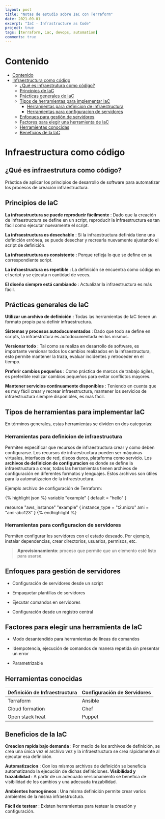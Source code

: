 ```yaml
---
layout: post
title: "Notas de estudio sobre IaC con Terraform"
date: 2021-09-01
excerpt: "IaC - Infrastructure as Code"
project: true
tags: [terraform, iac, devops, automation]
comments: true
---
```


# Contenido
- [Contenido](#contenido)
- [Infraestructura como código](#infraestructura-como-código)
  - [¿Qué es infraestrutura como código?](#qué-es-infraestrutura-como-código)
  - [Principios de IaC](#principios-de-iac)
  - [Prácticas generales de IaC](#prácticas-generales-de-iac)
  - [Tipos de herramientas para implementar IaC](#tipos-de-herramientas-para-implementar-iac)
    - [Herramientas para definicion de infraestructura](#herramientas-para-definicion-de-infraestructura)
    - [Herramientas para configuracion de servidores](#herramientas-para-configuracion-de-servidores)
  - [Enfoques para gestión de servidores](#enfoques-para-gestión-de-servidores)
  - [Factores para elegir una herramienta de IaC](#factores-para-elegir-una-herramienta-de-iac)
  - [Herramientas conocidas](#herramientas-conocidas)
  - [Beneficios de la IaC](#beneficios-de-la-iac)

# Infraestructura como código

## ¿Qué es infraestrutura como código?

Práctica de aplicar los principios de desarrollo de software para automatizar los procesos de creación infraestructura. 

## Principios de IaC

**La infraestructura se puede reproducir fácilmente**
: Dado que la creación de infraestructura se define en un script, reproducir la infraestructura es tan fácil como ejecutar nuevamente el script.

**La infraestructura es desechable**
: Si la infraestructura definida tiene una definición errónea, se puede desechar y recrearla nuevamente ajustando el script de definición.

**La infraestructura es consistente**
: Porque refleja lo que se define en su correspondiente script.

**La infraestructura es repetible**
: La definición se encuentra como código en el script y se ejecuta n cantidad de veces.

**El diseño siempre está cambiando**
: Actualizar la infraestructura es más fácil.

## Prácticas generales de IaC

**Utilizar un archivo de definición**
: Todas las herramientas de IaC tienen un formato propio para definir infraestructura.

**Sistemas y procesos autodocumentados**
: Dado que todo se define en scripts, la infraestrctura es autodocumentada en los mismos.

**Versionar todo**
: Tal como se realiza en desarrollo de software, es importante versionar todos los cambios realizados en la infraestructura, esto permite mantener la traza, evaluar incidentes y retroceder en el tiempo.

**Preferir cambios pequeños**
: Como práctica de marcos de trabajo ágiles, es preferible realizar cambios pequeños para evitar conflictos mayores.

**Mantener servicios continuamente disponibles**
: Teniendo en cuenta que es muy fácil crear y recrear infraestructura, mantener los servicios de infraestructura siempre disponibles, es mas fácil.

## Tipos de herramientas para implementar IaC

En términos generales, estas herramientas se dividen en dos categorías:

### Herramientas para definicion de infraestructura

Permiten especificar que recursos de infraestructura crear y como deben configurarse. Los recursos de infraestructura pueden ser máquinas virtuales, interfaces de red, discos duros, plataforma como servicio. Los **archivos de definicion de configuracion** es donde se define la infraestructura a crear, todas las herramientas tienen archivos de configuración en diferentes formatos y lenguajes. Estos archivos son útiles para la automatizacion de la infraestructura.

Ejemplo archivo de configuración de Terraform:

{% highlight json %}
variable "example" {
default = "hello"
}

resource "aws_instance" "example" {
instance_type = "t2.micro"
ami           = "ami-abc123"
}
{% endhighlight %}

### Herramientas para configuracion de servidores 

Permiten configurar los servidores con el estado deseado. Por ejemplo, instalar dependencias, crear directorios, usuarios, permisos, etc.

> **Aprovisionamiento**: proceso que permite que un elemento esté listo para usarse.

## Enfoques para gestión de servidores

-   Configuración de servidores desde un script

-   Empaquetar plantillas de servidores

-   Ejecutar comandos en servidores

-   Configuración desde un registro central

## Factores para elegir una herramienta de IaC

-   Modo desantendido para herramientas de líneas de comandos

-   Idempotencia, ejecución de comandos de manera repetida sin presentar un error

-   Parametrizable

## Herramientas conocidas

| Definición de Infraestructura | Configuración de Servidores |
| --                            | --                          |
| Terraform                     | Ansible                     |
| Cloud formation               | Chef                        |
| Open stack heat               | Puppet                      |

## Beneficios de la IaC

**Creacion rapida bajo demanda**
: Por medio de los archivos de definición, se crea una única vez el archivo vez y la infraestructura se crea rápidamente al ejecutar esa definición.

**Automatizacion**
: Con los mismos archivos de definición se beneficia automatizando la ejecución de dichas definiciones.
**Visibilidad y trazabilidad**
: A partir de un adecuado versionamiento se benefica de visibilidad de los cambios y una adecuada trazabilidad.

**Ambientes homogéneos**
: Una misma definición permite crear varios ambientes de la misma infraestructura.

**Fácil de testear** 
: Existen herramientas para testear la creación y configuración.


